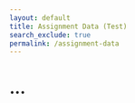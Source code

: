```yaml
---
layout: default
title: Assignment Data (Test)
search_exclude: true
permalink: /assignment-data
---
```


<div class="assignment">
    <h1 id="assignment_name">...</h1>
    <div class="data-box" id="data_box"></div>
    <div class="split-container">
    <div class="left-side">
        <p id="content"></p>
    </div>
    <div class="divider"></div>
    <div class="right-side">
        <div id="submission_body" style="display: none;">
    <h2>File Upload</h2> 
    <input type="file" id="fileInput" style="display: none">
    <label class="label" for="fileInput" id="customButton">Choose a File</label>
    <p id="fileName"></p>
    <button class="button" id="upload" onclick="submit()">Submit Assignment</button>
</div>
  </div>
</div>
</div>

<script>
    var local = "http://localhost:8911";
    var deployed = "https://jcc.stu.nighthawkcodingsociety.com";
    const currentUrl = window.location.href;
    var fetchUrl = deployed;
    if (currentUrl.includes("localhost") || currentUrl.includes("127.0.0.1")) {
        fetchUrl = local;
    }

    // variables for dates
    let dateFormatter = new Intl.DateTimeFormat('en-US', {
        month: 'long',
        day: 'numeric',
        year: 'numeric',
    });
    let timeFormatter = new Intl.DateTimeFormat('en-US', {
        hour: 'numeric',
        minute: 'numeric',
        hour12: true,
    });

    // this is method to extract the query parameter from URL
    function getParameterByName(name, url) {
        if (!url) url = window.location.href;
        name = name.replace(/[\[\]]/g, '\\$&');
        var regex = new RegExp('[?&]' + name + '(=([^&#]*)|&|#|$)'),
            results = regex.exec(url);
        if (!results) return null;
        if (!results[2]) return '';
        return decodeURIComponent(results[2].replace(/\+/g, ' '));
    }

    function fetchAssignmentData() {
        // starting by extracting the assignment ID from query parameter
        var assignmentId = getParameterByName('id');
        if (assignmentId) {
            // Fetch assignment data using the assignment ID
            fetch(`${fetchUrl}/api/assignment/cookie/${assignmentId}`, {
                method: 'GET',
                mode: 'cors', // no-cors, *cors, same-origin
                cache: 'no-cache', // *default, no-cache, reload, force-cache, only-if-cached
                credentials: 'include', // include, *same-origin, omit
                headers: {
                    // No need to set anything here
                },
            })
                .then(response => {
                    if (!response.ok) {
                        throw new Error('Network response was not ok');
                    }
                    return response.json();
                })
                .then(data => {
                    // Handle fetched assignment data here
                    var assignmentData = data.data;
                    console.log('Fetched assignment data from ' + assignmentData.name + ':', data);
                    document.getElementById('assignment_name').innerHTML = assignmentData.name;
                    var assignmentDate = new Date(assignmentData.dateDue);
                    // chatGPT helped with this one!!
                    let formattedDate = dateFormatter.format(assignmentDate);
                    let formattedTime = timeFormatter.format(assignmentDate);
                    let formattedDateTime = `${formattedDate} (${formattedTime})`;
                    const dataBox = document.getElementById('data_box');
                    // populating the data box with flex items
                    dataBox.appendChild(Object.assign(document.createElement('div'), {className: 'data-item', textContent:`Due: ${formattedDateTime}`}));
                    dataBox.appendChild(Object.assign(document.createElement('div'), {className: 'divider', textContent:` | `}));
                    dataBox.appendChild(Object.assign(document.createElement('div'), {className: 'data-item', textContent:`Points: ${assignmentData.points}`}));
                    dataBox.appendChild(Object.assign(document.createElement('div'), {className: 'divider', textContent:` | `}));
                    dataBox.appendChild(Object.assign(document.createElement('div'), {className: 'data-item', textContent:`Allowed Files: ${assignmentData.allowedFileTypes.map(str => str.toUpperCase()).join(', ')}`}));
                    dataBox.appendChild(Object.assign(document.createElement('div'), {className: 'divider', textContent:` | `}));
                    dataBox.appendChild(Object.assign(document.createElement('div'), {className: 'data-item', textContent:`Submissions: ${assignmentData.submissions.length}/${assignmentData.allowedSubmissions}`}));
                    // document.getElementById('data_box').innerHTML = "" // populating the data box with info
                    //                                               + `Due: ${formattedDateTime}`
                    //                                               + `  |  Points: ${assignmentData.points}`
                    //                                               + `  |  Allowed Files: ${assignmentData.allowedFileTypes.map(str => str.toUpperCase()).join(', ')}`
                    //                                               + `  |  Submissions: ${assignmentData.submissions.length}/${assignmentData.allowedSubmissions}`;
                    document.getElementById('content').innerHTML = assignmentData.content;
                    document.getElementById('submission_body').style = "display: block;";
                })
                .catch(error => console.error('Error fetching assignment data:', error));
        }
    }

    window.onload = fetchAssignmentData;

    // RAYMOND CODE
    const submitFile = async (file) => {
        const formData = new FormData();
        formData.append('file', file);
        // formData.append('id', getParameterByName('id'));
        // // Get the current date and time in ISO 8601 format
        // const submissionTime = new Date().toISOString();
        // formData.append('submissionTime', submissionTime);

        // Get the current date and time in ISO 8601 format
        const submissionTime = new Date().toISOString();

        try {
            const response = await fetch(`${fetchUrl}/api/assignment/submit/${getParameterByName('id')}/${submissionTime}`, {
                method: 'POST',
                body: formData,
                mode: 'cors', // no-cors, *cors, same-origin
                cache: 'no-cache', // *default, no-cache, reload, force-cache, only-if-cached
                credentials: 'include', // include, *same-origin, omit
                headers: {
                    // No need to set 'content-type' for FormData, apparently
                },
            });

            if (!response.ok) {
                const errorMessage = await response.text();
                throw new Error(errorMessage);
            }

            const filePath = await response.text();
            console.log('File uploaded successfully:', filePath);
            document.getElementById('fileName').innerText = `File Name: ${file.name}`;

        } catch (error) {
            console.error('Error uploading file:', error.message);
        }
    };

    function submit() {
        const fileInput = document.getElementById('fileInput');
        const file = fileInput.files[0];
        
        if (file) {
            submitFile(file);
        } else {
            console.error('No file selected');
        }
    }

    // Update the custom button text when a file is selected
    const fileInput = document.getElementById('fileInput');
    fileInput.addEventListener('change', () => {
        const fileName = fileInput.files[0].name;
        document.getElementById('customButton').innerText = fileName;
    });
    </script>